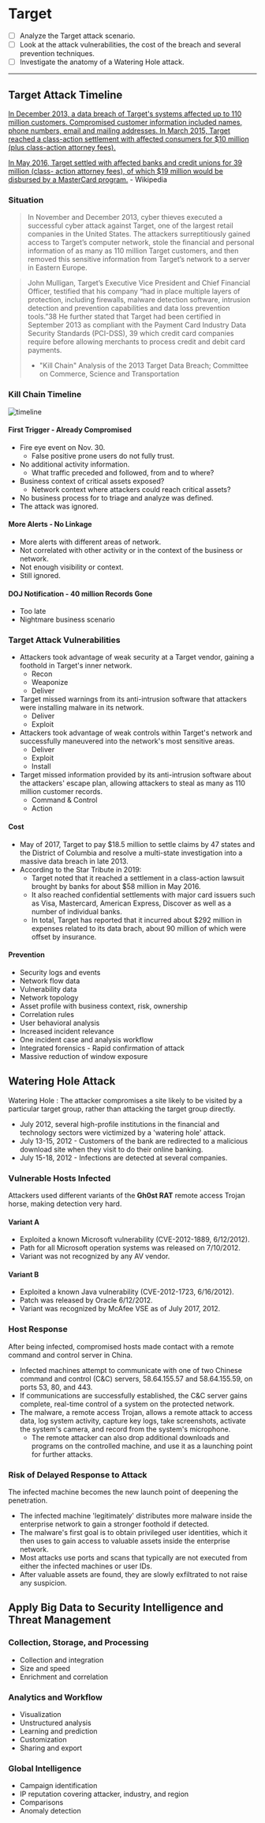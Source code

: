 # Target

* [ ] Analyze the Target attack scenario.
* [ ] Look at the attack vulnerabilities, the cost of the breach and several prevention techniques.
* [ ] Investigate the anatomy of a Watering Hole attack.

***

## Target Attack Timeline

[In December 2013, a data breach of Target's systems affected up to 110 million customers. Compromised customer information included names, phone numbers, email and mailing addresses. In March 2015, Target reached a class-action settlement with affected consumers for $10 million (plus class-action attorney fees).](https://en.wikipedia.org/wiki/Target\_Corporation)

[In May 2016, Target settled with affected banks and credit unions for 39 million (class- action attorney fees), of which $19 million would be disbursed by a MasterCard program.](https://en.wikipedia.org/wiki/Target\_Corporation#Customer\_privacy) - Wikipedia

### Situation

> In November and December 2013, cyber thieves executed a successful cyber attack against Target, one of the largest retail companies in the United States. The attackers surreptitiously gained access to Target’s computer network, stole the financial and personal information of as many as 110 million Target customers, and then removed this sensitive information from Target’s network to a server in Eastern Europe.

> John Mulligan, Target’s Executive Vice President and Chief Financial Officer, testified that his company “had in place multiple layers of protection, including firewalls, malware detection software, intrusion detection and prevention capabilities and data loss prevention tools.”38 He further stated that Target had been certified in September 2013 as compliant with the Payment Card Industry Data Security Standards (PCI-DSS), 39 which credit card companies require before allowing merchants to process credit and debit card payments.
>
> * "Kill Chain" Analysis of the 2013 Target Data Breach; Committee on Commerce, Science and Transportation

### Kill Chain Timeline

![timeline](https://d3i71xaburhd42.cloudfront.net/42b87d76acce25631266051b02cedd88d83c5ab9/2-Figure1-1.png)

#### First Trigger - Already Compromised

* Fire eye event on Nov. 30.
  * False positive prone users do not fully trust.
* No additional activity information.
  * What traffic preceded and followed, from and to where?
* Business context of critical assets exposed?
  * Network context where attackers could reach critical assets?
* No business process for to triage and analyze was defined.
* The attack was ignored.

#### More Alerts - No Linkage

* More alerts with different areas of network.
* Not correlated with other activity or in the context of the business or network.
* Not enough visibility or context.
* Still ignored.

#### DOJ Notification - 40 million Records Gone

* Too late
* Nightmare business scenario

### Target Attack Vulnerabilities

* Attackers took advantage of weak security at a Target vendor, gaining a foothold in Target's inner network.
  * Recon
  * Weaponize
  * Deliver
* Target missed warnings from its anti-intrusion software that attackers were installing malware in its network.
  * Deliver
  * Exploit
* Attackers took advantage of weak controls within Target's network and successfully maneuvered into the network's most sensitive areas.
  * Deliver
  * Exploit
  * Install
* Target missed information provided by its anti-intrusion software about the attackers' escape plan, allowing attackers to steal as many as 110 million customer records.
  * Command & Control
  * Action

#### Cost

* May of 2017, Target to pay $18.5 million to settle claims by 47 states and the District of Columbia and resolve a multi-state investigation into a massive data breach in late 2013.
* According to the Star Tribute in 2019:
  * Target noted that it reached a settlement in a class-action lawsuit brought by banks for about $58 million in May 2016.
  * It also reached confidential settlements with major card issuers such as Visa, Mastercard, American Express, Discover as well as a number of individual banks.
  * In total, Target has reported that it incurred about $292 million in expenses related to its data brach, about 90 million of which were offset by insurance.

#### Prevention

* Security logs and events
* Network flow data
* Vulnerability data
* Network topology
* Asset profile with business context, risk, ownership
* Correlation rules
* User behavioral analysis
* Increased incident relevance
* One incident case and analysis workflow
* Integrated forensics - Rapid confirmation of attack
* Massive reduction of window exposure

## Watering Hole Attack

Watering Hole : The attacker compromises a site likely to be visited by a particular target group, rather than attacking the target group directly.

* July 2012, several high-profile institutions in the financial and technology sectors were victimized by a 'watering hole' attack.
* July 13-15, 2012 - Customers of the bank are redirected to a malicious download site when they visit to do their online banking.
* July 15-18, 2012 - Infections are detected at several companies.

### Vulnerable Hosts Infected

Attackers used different variants of the **Gh0st RAT** remote access Trojan horse, making detection very hard.

#### Variant A

* Exploited a known Microsoft vulnerability (CVE-2012-1889, 6/12/2012).
* Path for all Microsoft operation systems was released on 7/10/2012.
* Variant was not recognized by any AV vendor.

#### Variant B

* Exploited a known Java vulnerability (CVE-2012-1723, 6/16/2012).
* Patch was released by Oracle 6/12/2012.
* Variant was recognized by McAfee VSE as of July 2017, 2012.

### Host Response

After being infected, compromised hosts made contact with a remote command and control server in China.

* Infected machines attempt to communicate with one of two Chinese command and control (C\&C) servers, 58.64.155.57 and 58.64.155.59, on ports 53, 80, and 443.
* If communications are successfully established, the C\&C server gains complete, real-time control of a system on the protected network.
* The malware, a remote access Trojan, allows a remote attack to access data, log system activity, capture key logs, take screenshots, activate the system's camera, and record from the system's microphone.
  * The remote attacker can also drop additional downloads and programs on the controlled machine, and use it as a launching point for further attacks.

### Risk of Delayed Response to Attack

The infected machine becomes the new launch point of deepening the penetration.

* The infected machine 'legitimately' distributes more malware inside the enterprise network to gain a stronger foothold if detected.
* The malware's first goal is to obtain privileged user identities, which it then uses to gain access to valuable assets inside the enterprise network.
* Most attacks use ports and scans that typically are not executed from either the infected machines or user IDs.
* After valuable assets are found, they are slowly exfiltrated to not raise any suspicion.

## Apply Big Data to Security Intelligence and Threat Management

### Collection, Storage, and Processing

* Collection and integration
* Size and speed
* Enrichment and correlation

### Analytics and Workflow

* Visualization
* Unstructured analysis
* Learning and prediction
* Customization
* Sharing and export

### Global Intelligence

* Campaign identification
* IP reputation covering attacker, industry, and region
* Comparisons
* Anomaly detection
